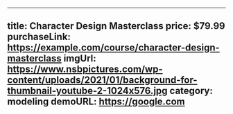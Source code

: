 ---

title: Character Design Masterclass
price: $79.99
purchaseLink: https://example.com/course/character-design-masterclass
imgUrl: https://www.nsbpictures.com/wp-content/uploads/2021/01/background-for-thumbnail-youtube-2-1024x576.jpg
category: modeling
demoURL: https://google.com
---